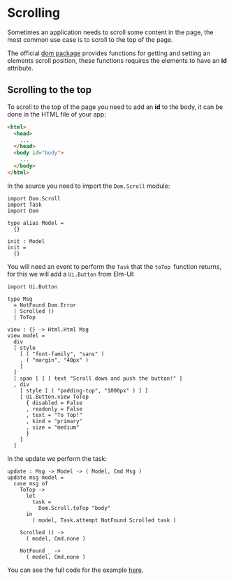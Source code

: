 # Scrolling
Sometimes an application needs to scroll some content in the page, the most
common use case is to scroll to the top of the page.

The official [dom package](http://package.elm-lang.org/packages/elm-lang/dom/latest)
provides functions for getting and setting an elements scroll position, these
functions requires the elements to have an **id** attribute.

## Scrolling to the top
To scroll to the top of the page you need to add an **id** to the body, it can
be done in the HTML file of your app:

```html
<html>
  <head>
    ...
  </head>
  <body id="body">
    ...
  </body>
</html>
```

In the source you need to import the `Dom.Scroll` module:

```
import Dom.Scroll
import Task
import Dom

type alias Model =
  {}

init : Model
init =
  {}
```

You will need an event to perform the `Task` that the `toTop `function returns,
for this we will add a `Ui.Button` from Elm-UI:

```
import Ui.Button

type Msg
  = NotFound Dom.Error
  | Scrolled ()
  | ToTop

view : {} -> Html.Html Msg
view model =
  div
  [ style
    [ ( "font-family", "sans" )
    , ( "margin", "40px" )
    ]
  ]
  [ span [ ] [ text "Scroll down and push the button!" ]
  , div
    [ style [ ( "padding-top", "1000px" ) ] ]
    [ Ui.Button.view ToTop
      { disabled = False
      , readonly = False
      , text = "To Top!"
      , kind = "primary"
      , size = "medium"
      }
    ]
  ]
```

In the update we perform the task:

```
update : Msg -> Model -> ( Model, Cmd Msg )
update msg model =
  case msg of
    ToTop ->
      let
        task =
          Dom.Scroll.toTop "body"
      in
        ( model, Task.attempt NotFound Scrolled task )

    Scrolled () ->
      ( model, Cmd.none )

    NotFound _ ->
      ( model, Cmd.none )
```

You can see the full code for the example [here](https://github.com/gdotdesign/elm-ui-examples/tree/master/scroll-to-top).
